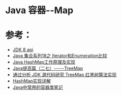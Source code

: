 Java 容器--Map
====================

# 参考：
- [JDK 8 api](https://docs.oracle.com/javase/8/docs/api/)
- [Java 集合系列18之 Iterator和Enumeration比较](https://www.cnblogs.com/skywang12345/p/3311275.html)
- [Java HashMap工作原理及实现](https://yikun.github.io/2015/04/01/Java-HashMap%E5%B7%A5%E4%BD%9C%E5%8E%9F%E7%90%86%E5%8F%8A%E5%AE%9E%E7%8E%B0/
)
- [Java提高篇（二七）-----TreeMap](https://blog.csdn.net/chenssy/article/details/26668941)
- [通过分析 JDK 源代码研究 TreeMap 红黑树算法实现](https://www.ibm.com/developerworks/cn/java/j-lo-tree/index.html)
- [HashMap实现详解](https://juejin.im/post/6844904077462077448#heading-8)
- [Java中常用的容器类笔记](https://juejin.im/post/5b025843f265da0b7156912d#heading-19)




